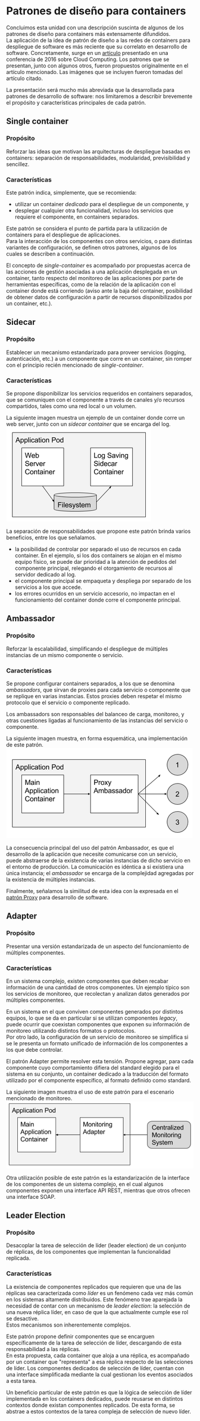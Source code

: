 # Patrones de diseño para containers
Concluimos esta unidad con una descripción suscinta de algunos de los patrones de diseño para containers más extensamente difundidos.  
La aplicación de la idea de patrón de diseño a las redes de containers para despliegue de software es más reciente que su correlato en desarrollo de software. 
Concretamente, surge en un [artículo](https://www.usenix.org/conference/hotcloud16/workshop-program/presentation/burns) presentado en una conferencia de 2016 sobre Cloud Computing.
Los patrones que se presentan, junto con algunos otros, fueron propuestos originalmente en el artículo mencionado. Las imágenes que se incluyen fueron tomadas del artículo citado.

La presentación será mucho más abreviada que la desarrollada para patrones de desarrollo de software: nos limitaremos a describir brevemente el propósito y características principales de cada patrón.


## Single container

### Propósito
Reforzar las ideas que motivan las arquitecturas de despliegue basadas en containers: separación de responsabilidades, modularidad, previsibilidad y sencillez.

### Características
Este patrón indica, simplemente, que se recomienda:
- utilizar un container _dedicado_ para el despliegue de un componente, y 
- desplegar cualquier otra funcionalidad, incluso los servicios que requiere el componente, en containers separados.

Este patrón se considera el punto de partida para la utilización de containers para el despliegue de aplicaciones.  
Para la interacción de los componentes con otros servicios, o para distintas variantes de configuración, se definen otros patrones, algunos de los cuales se describen a continuación.

El concepto de _single-container_ es acompañado por propuestas acerca de las  acciones de gestión asociadas a una aplicación desplegada en un container, tanto respecto del monitoreo de las aplicaciones por parte de herramientas específicas, como de la relación de la aplicación con el container donde está corriendo (aviso ante la baja del container, posibilidad de obtener datos de configuración a partir de recursos disponibilizados por un container, etc.).


## Sidecar

### Propósito
Establecer un mecanismo estandarizado para proveer servicios (logging, autenticación, etc.) a un componente que corre en un container, sin romper con el principio recién mencionado de _single-container_.

### Características
Se propone disponibilizar los servicios requeridos en containers separados, que se comuniquen con el componente a través de canales y/o recursos compartidos, tales como una red local o un volumen.

La siguiente imagen muestra un ejemplo de un container donde corre un web server, junto con un _sidecar container_ que se encarga del log.  
![ejemplo de sidecar](./images/sidecar.png) 

La separación de responsabilidades que propone este patrón brinda varios beneficios, entre los que señalamos.
- la posibilidad de controlar por separado el uso de recursos en cada container. En el ejemplo, si los dos containers se alojan en el mismo equipo físico, se puede dar prioridad a la atención de pedidos del componente principal, relegando el otorgamiento de recursos al servidor dedicado al log.
- el componente principal se empaqueta y despliega por separado de los servicios a los que accede.
- los errores ocurridos en un servicio accesorio, no impactan en el funcionamiento del container donde corre el componente principal.

## Ambassador

### Propósito
Reforzar la escalabilidad, simplificando el despliegue de múltiples instancias de un mismo componente o servicio.

### Características
Se propone configurar containers separados, a los que se denomina _ambassadors_, que sirvan de proxies para cada servicio o componente que se replique en varias instancias. 
Estos proxies deben respetar el mismo protocolo que el servicio o componente replicado.  

Los ambassadors son responsables del balanceo de carga, monitoreo, y otras cuestiones ligadas al funcionamiento de las instancias del servicio o componente.

La siguiente imagen muestra, en forma esquemática, una implementación de este patrón.  
![esquema de ambassador](./images/ambassador.png) 

La consecuencia principal del uso del patrón Ambassador, es que el desarrollo de la aplicación que necesite comunicarse con un servicio, puede abstraerse de la existencia de varias instancias de dicho servicio en el entorno de producción. La comunicación es idéntica a si existiera una única instancia; el _ambassador_ se encarga de la complejidad agregadas por la existencia de múltiples instancias.

Finalmente, señalamos la similitud de esta idea con la expresada en el [patrón Proxy](../patrones-desarrollo-software/proxy.md) para desarrollo de software. 



## Adapter

### Propósito
Presentar una versión estandarizada de un aspecto del funcionamiento de múltiples componentes.

### Características
En un sistema complejo, existen componentes que deben recabar información de una cantidad de otros componentes. Un ejemplo típico son los servicios de monitoreo, que recolectan y analizan datos generados por múltiples componentes.

En un sistema en el que conviven componentes generados por distintos equipos, lo que se da en particular si se utilizan componentes _legacy_, puede ocurrir que coexistan componentes que exponen su información de monitoreo utilizando distintos formatos o protocolos.  
Por otro lado, la configuración de un servicio de monitoreo se simplifica si se le presenta un formato unificado de información de los componentes a los que debe controlar.

El patrón Adapter permite resolver esta tensión. 
Propone agregar, para cada componente cuyo comportamiento difiera del standard elegido para el sistema en su conjunto, un container dedicado a la traducción del formato utilizado por el componente específico, al formato definido como standard.

La siguiente imagen muestra el uso de este patrón para el escenario mencionado de monitoreo.  
![adapter para monitoreo](./images/adapter.png) 

Otra utilización posible de este patrón es la estandarización de la interface de los componentes de un sistema complejo, en el cual algunos componentes exponen una interface API REST, mientras que otros ofrecen una interface SOAP.


## Leader Election

### Propósito
Desacoplar la tarea de selección de líder (leader election) de un conjunto de réplicas, de los componentes que implementan la funcionalidad replicada.

### Características
La existencia de componentes replicados que requieren que una de las réplicas sea caracterizada como _líder_ es un fenómeno cada vez más común en los sistemas altamente distribuidos.
Este fenómeno trae aparejada la necesidad de contar con un mecanismo de _leader election_: la selección de una nueva réplica líder, en caso de que la que actualmente cumple ese rol se desactive.  
Estos mecanismos son inherentemente complejos.

Este patrón propone definir componentes que se encarguen específicamente de la tarea de selección de líder, descargando de esta responsabilidad a las réplicas.  
En esta propuesta, cada container que aloja a una réplica, es acompañado por un container que "representa" a esa réplica respecto de las selecciones de líder. 
Los componentes dedicados de selección de líder, cuentan con una interface simplificada mediante la cual gestionan los eventos asociados a esta tarea.

Un beneficio particular de este patrón es que la lógica de selección de líder implementada en los containers dedicados, puede reusarse en distintos contextos donde existan componentes replicados. De esta forma, se abstrae a estos contextos de la tarea compleja de selección de nuevo líder.